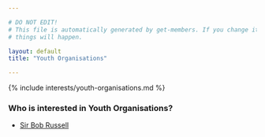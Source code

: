 ```yaml
---

# DO NOT EDIT!
# This file is automatically generated by get-members. If you change it, bad
# things will happen.

layout: default
title: "Youth Organisations"

---
```


{% include interests/youth-organisations.md %}

### Who is interested in Youth Organisations?


* [Sir Bob Russell](../members/sir-bob-russell.html)
